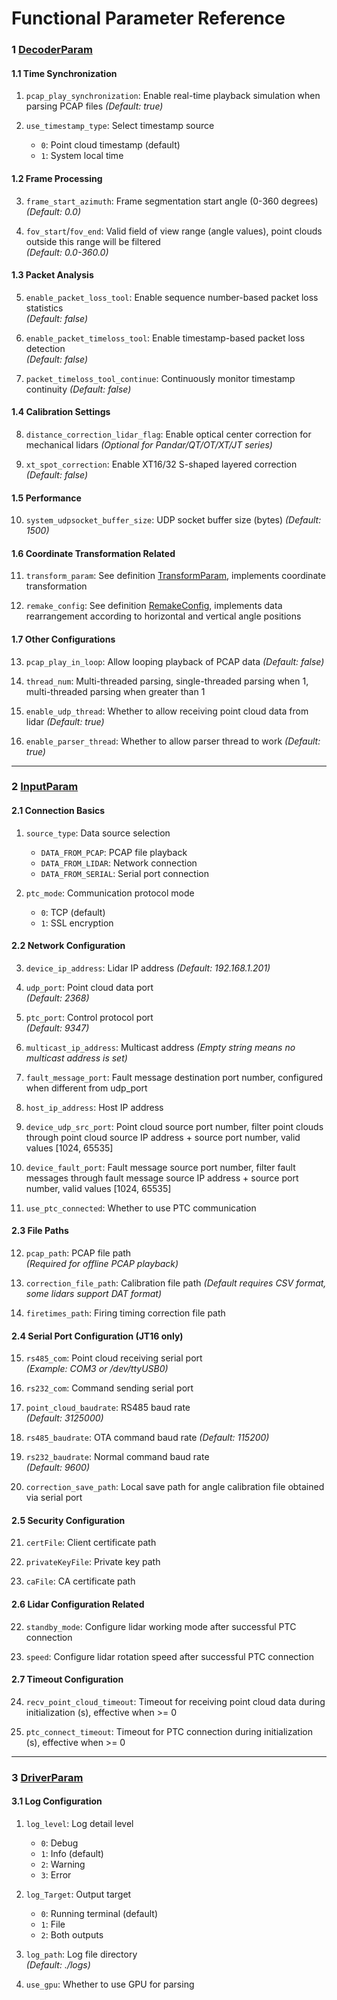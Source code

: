 # Functional Parameter Reference

### 1 [DecoderParam](../libhesai/driver_param.h)

#### 1.1 Time Synchronization
1. `pcap_play_synchronization`: Enable real-time playback simulation when parsing PCAP files
    *(Default: true)*

2. `use_timestamp_type`: Select timestamp source  
   - `0`: Point cloud timestamp (default)
   - `1`: System local time

#### 1.2 Frame Processing
3. `frame_start_azimuth`: Frame segmentation start angle (0-360 degrees)
    *(Default: 0.0)*

4. `fov_start`/`fov_end`: Valid field of view range (angle values), point clouds outside this range will be filtered  
   *(Default: 0.0-360.0)*

#### 1.3 Packet Analysis
5. `enable_packet_loss_tool`: Enable sequence number-based packet loss statistics  
   *(Default: false)*

6. `enable_packet_timeloss_tool`: Enable timestamp-based packet loss detection  
   *(Default: false)*

7. `packet_timeloss_tool_continue`: Continuously monitor timestamp continuity
   *(Default: false)*

#### 1.4 Calibration Settings
8. `distance_correction_lidar_flag`: Enable optical center correction for mechanical lidars
   *(Optional for Pandar/QT/OT/XT/JT series)*

9. `xt_spot_correction`: Enable XT16/32 S-shaped layered correction  
   *(Default: false)*

#### 1.5 Performance
10. `system_udpsocket_buffer_size`: UDP socket buffer size (bytes) 
    *(Default: 1500)*

#### 1.6 Coordinate Transformation Related
11. `transform_param`: See definition [TransformParam](../libhesai/Common/include/hs_com.h), implements coordinate transformation

12. `remake_config`: See definition [RemakeConfig](../libhesai/Common/include/hs_com.h), implements data rearrangement according to horizontal and vertical angle positions

#### 1.7 Other Configurations
13. `pcap_play_in_loop`: Allow looping playback of PCAP data
      *(Default: false)*

14. `thread_num`: Multi-threaded parsing, single-threaded parsing when 1, multi-threaded parsing when greater than 1

15. `enable_udp_thread`: Whether to allow receiving point cloud data from lidar
      *(Default: true)*

16. `enable_parser_thread`: Whether to allow parser thread to work
      *(Default: true)*

---

### 2 [InputParam](../libhesai/driver_param.h)

#### 2.1 Connection Basics
1. `source_type`: Data source selection  
   - `DATA_FROM_PCAP`: PCAP file playback
   - `DATA_FROM_LIDAR`: Network connection
   - `DATA_FROM_SERIAL`: Serial port connection

2. `ptc_mode`: Communication protocol mode  
   - `0`: TCP (default)
   - `1`: SSL encryption

#### 2.2 Network Configuration
3. `device_ip_address`: Lidar IP address
   *(Default: 192.168.1.201)*

4. `udp_port`: Point cloud data port  
   *(Default: 2368)*

5. `ptc_port`: Control protocol port  
   *(Default: 9347)*

6. `multicast_ip_address`: Multicast address 
   *(Empty string means no multicast address is set)*

7. `fault_message_port`: Fault message destination port number, configured when different from udp_port

8. `host_ip_address`: Host IP address

9. `device_udp_src_port`: Point cloud source port number, filter point clouds through point cloud source IP address + source port number, valid values [1024, 65535]

10. `device_fault_port`: Fault message source port number, filter fault messages through fault message source IP address + source port number, valid values [1024, 65535]

11. `use_ptc_connected`: Whether to use PTC communication

#### 2.3 File Paths
12. `pcap_path`: PCAP file path  
   *(Required for offline PCAP playback)*

13. `correction_file_path`: Calibration file path
   *(Default requires CSV format, some lidars support DAT format)*

14. `firetimes_path`: Firing timing correction file path

#### 2.4 Serial Port Configuration (JT16 only)
15. `rs485_com`: Point cloud receiving serial port  
    *(Example: COM3 or /dev/ttyUSB0)*

16. `rs232_com`: Command sending serial port

17. `point_cloud_baudrate`: RS485 baud rate  
    *(Default: 3125000)*

18. `rs485_baudrate`: OTA command baud rate
    *(Default: 115200)*

19. `rs232_baudrate`: Normal command baud rate  
    *(Default: 9600)*

20. `correction_save_path`: Local save path for angle calibration file obtained via serial port

#### 2.5 Security Configuration
21. `certFile`: Client certificate path  

22. `privateKeyFile`: Private key path 

23. `caFile`: CA certificate path 

#### 2.6 Lidar Configuration Related
22. `standby_mode`: Configure lidar working mode after successful PTC connection

23. `speed`: Configure lidar rotation speed after successful PTC connection

#### 2.7 Timeout Configuration
24. `recv_point_cloud_timeout`: Timeout for receiving point cloud data during initialization (s), effective when >= 0

25. `ptc_connect_timeout`: Timeout for PTC connection during initialization (s), effective when >= 0

---

### 3 [DriverParam](../libhesai/driver_param.h)

#### 3.1 Log Configuration
1. `log_level`: Log detail level  
   - `0`: Debug
   - `1`: Info (default)
   - `2`: Warning
   - `3`: Error

2. `log_Target`: Output target  
   - `0`: Running terminal (default)
   - `1`: File
   - `2`: Both outputs

3. `log_path`: Log file directory  
   *(Default: ./logs)*

4. `use_gpu`: Whether to use GPU for parsing